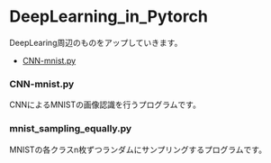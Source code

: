 # DeepLearning_in_Pytorch
DeepLearing周辺のものをアップしていきます。
- [CNN-mnist.py](https://github.com/Hoshi-masahito/DeepLearning_in_PyTorch/blob/main/CNN-mnist.py)

### CNN-mnist.py
CNNによるMNISTの画像認識を行うプログラムです。

### mnist_sampling_equally.py
MNISTの各クラスn枚ずつランダムにサンプリングするプログラムです。

